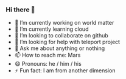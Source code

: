 ### Hi there 👋

<!--
**SambathChan/SambathChan** is a ✨ _special_ ✨ repository because its `README.md` (this file) appears on your GitHub profile.

Here are some ideas to get you started:

- 🔭 I’m currently working on world matter
- 🌱 I’m currently learning cloud and AI
- 👯 I’m looking to collaborate on github
- 🤔 I’m looking for help with teleport project
- 💬 Ask me about anything or nothing
- 📫 How to reach me: Mars
- 😄 Pronouns: he / him / his
- ⚡ Fun fact: I am from another dimension
-->

- 🔭 I’m currently working on world matter
- 🌱 I’m currently learning cloud
- 👯 I’m looking to collaborate on github
- 🤔 I’m looking for help with teleport project
- 💬 Ask me about anything or nothing
- 📫 How to reach me: Mars
- 😄 Pronouns: he / him / his
- ⚡ Fun fact: I am from another dimension
